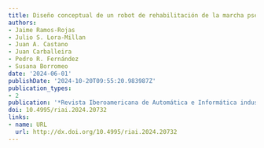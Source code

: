 ```yaml
---
title: Diseño conceptual de un robot de rehabilitación de la marcha pseudoestacionario
authors:
- Jaime Ramos-Rojas
- Julio S. Lora-Millan
- Juan A. Castano
- Juan Carballeira
- Pedro R. Fernández
- Susana Borromeo
date: '2024-06-01'
publishDate: '2024-10-20T09:55:20.983987Z'
publication_types:
- 2
publication: '*Revista Iberoamericana de Automática e Informática industrial*'
doi: 10.4995/riai.2024.20732
links:
- name: URL
  url: http://dx.doi.org/10.4995/riai.2024.20732
---
```

